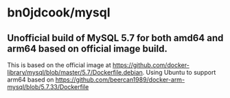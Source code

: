 # bn0jdcook/mysql
## Unofficial build of MySQL 5.7 for both amd64 and arm64 based on official image build.

This is based on the official image at https://github.com/docker-library/mysql/blob/master/5.7/Dockerfile.debian.
Using Ubuntu to support arm64 based on https://github.com/beercan1989/docker-arm-mysql/blob/5.7.33/Dockerfile

